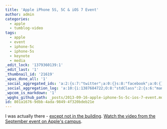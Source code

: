 ```yaml
---
title: 'Apple iPhone 5S, 5C & iOS 7 Event'
author: admin
categories:
  - apple
  - tumblog-video
tags:
  - apple
  - event
  - iphone-5c
  - iphone-5s
  - keynote
  - media
_edit_lock: '1379360139:1'
_edit_last: '1'
_thumbnail_id: '21619'
_wpas_done_all: '1'
_social_aggregated_ids: 'a:2:{s:7:"twitter";a:0:{}s:8:"facebook";a:0:{}}'
_social_aggregation_log: 'a:10:{i:1387684722;O:8:"stdClass":2:{s:6:"manual";b:0;s:5:"items";a:0:{}}i:1387687332;O:8:"stdClass":2:{s:6:"manual";b:0;s:5:"items";a:0:{}}i:1387690082;O:8:"stdClass":2:{s:6:"manual";b:0;s:5:"items";a:0:{}}i:1387695480;O:8:"stdClass":2:{s:6:"manual";b:0;s:5:"items";a:0:{}}i:1387703548;O:8:"stdClass":2:{s:6:"manual";b:0;s:5:"items";a:0:{}}i:1387720654;O:8:"stdClass":2:{s:6:"manual";b:0;s:5:"items";a:0:{}}i:1387750322;O:8:"stdClass":2:{s:6:"manual";b:0;s:5:"items";a:0:{}}i:1387793564;O:8:"stdClass":2:{s:6:"manual";b:0;s:5:"items";a:0:{}}i:1387880853;O:8:"stdClass":2:{s:6:"manual";b:0;s:5:"items";a:0:{}}i:1388054551;O:8:"stdClass":2:{s:6:"manual";b:0;s:5:"items";a:0:{}}}'
_wpcom_is_markdown: '1'
_wpghs_github_path: _posts/2013-09-16-apple-iphone-5s-5c-ios-7-event.md
id: 801a1676-9dbb-4ada-9849-4f320bdeb21e
---
```

<p>I was actually there - <a href="http://flic.kr/p/fQQxoi">except not in the building</a>. <a href="http://www.apple.com/apple-events/september-2013/">Watch the video from the September event on Apple's campus</a>.</p>
